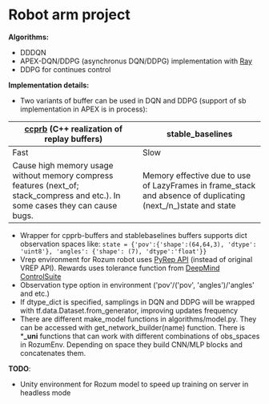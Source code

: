 # Robot arm project
**Algorithms:**
* DDDQN 
* APEX-DQN/DDPG (asynchronus DQN/DDPG) implementation with [Ray](https://docs.ray.io/en/latest/)
* DDPG for continues control

**Implementation details:**
* Two variants of buffer can be used in DQN and DDPG (support of sb implementation
 in APEX is in process):
 
| [ccprb](https://ymd_h.gitlab.io/cpprb/) (C++ realization of replay buffers) | stable_baselines |
|------------|-----------------|
| Fast | Slow|
|Cause high memory usage without memory compress features (next_of; stack_compress and etc.). In some cases they can cause bugs.|Memory effective due to use of LazyFrames in frame_stack and absence of duplicating (next_/n_)state and state|

* Wrapper for cpprb-buffers and stablebaselines buffers
 supports dict observation spaces like:
 ```state = {'pov':{'shape':(64,64,3), 'dtype': 'uint8'}, 'angles': {'shape': (7), 'dtype':'float'}} ```
* Vrep environment for Rozum robot uses [PyRep API](https://github.com/stepjam/PyRep)
 (instead of original VREP API). Rewards uses tolerance function from [DeepMind ControlSuite](https://github.com/deepmind/dm_control)
* Observation type option in environment ('pov'/('pov', 'angles')/'angles' and etc.)
* If dtype_dict is specified, samplings in DQN and DDPG will be wrapped with tf.data.Dataset.from_generator, improving updates frequency
* There are different make_model functions in algorithms/model.py. 
They can be accessed with get_network_builder(name) function. There is ***_uni** functions that can work with different combinations 
 of obs_spaces in RozumEnv. Depending on space they build CNN/MLP blocks and concatenates them.

**TODO**:
* Unity environment for Rozum model
 to speed up training on server in headless mode